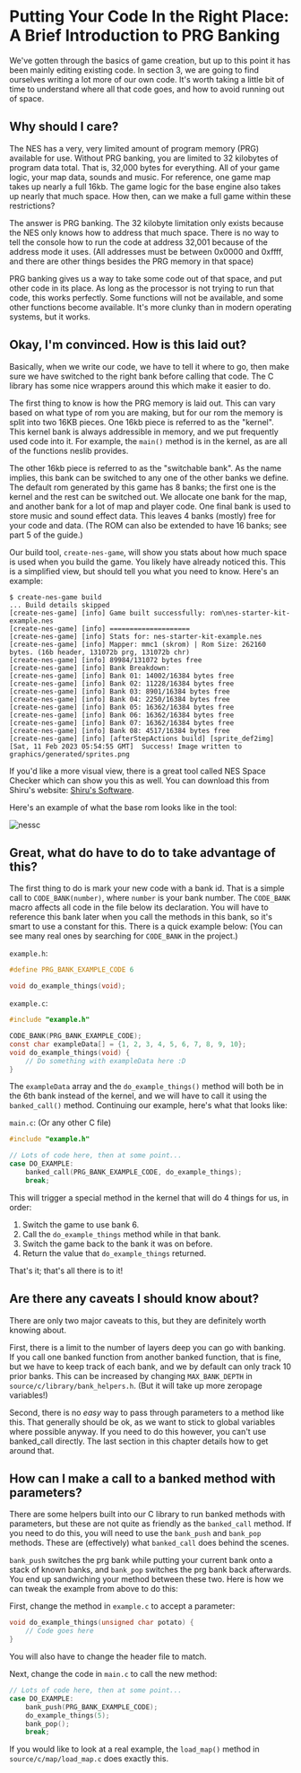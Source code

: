 # Putting Your Code In the Right Place: A Brief Introduction to PRG Banking

We've gotten through the basics of game creation, but up to this point it has been mainly editing existing code.
In section 3, we are going to find ourselves writing a lot more of our own code. It's worth taking a little
bit of time to understand where all that code goes, and how to avoid running out of space.

## Why should I care? 

The NES has a very, very limited amount of program memory (PRG) available for use. Without PRG banking, you
are limited to 32 kilobytes of program data total. That is, 32,000 bytes for everything. All of your game 
logic, your map data, sounds and music. For reference, one game map takes up nearly a full 16kb. The game
logic for the base engine also takes up nearly that much space. How then, can we make a full game within these
restrictions?

The answer is PRG banking. The 32 kilobyte limitation only exists because the NES only knows how to address
that much space. There is no way to tell the console how to run the code at address 32,001 because of the
address mode it uses. (All addresses must be between 0x0000 and 0xffff, and there are other things besides
the PRG memory in that space)

PRG banking gives us a way to take some code out of that space, and put other code in its place. As long
as the processor is not trying to run that code, this works perfectly. Some functions will not be available,
and some other functions become available. It's more clunky than in modern operating systems, but it works. 

## Okay, I'm convinced. How is this laid out?

Basically, when we write our code, we have to tell it where to go, then make sure we have switched to the
right bank before calling that code. The C library has some nice wrappers around this which make it easier
to do.

The first thing to know is how the PRG memory is laid out. This can vary based on what type of rom you are
making, but for our rom the memory is split into two 16KB pieces. One 16kb piece is referred to as the "kernel".
This kernel bank is always addressible in memory, and we put frequently used code into it. For example, the
`main()` method is in the kernel, as are all of the functions neslib provides. 

The other 16kb piece is referred to as the "switchable bank". As the name implies, this bank can be switched to
any one of the other banks we define. The default rom generated by this game has 8 banks; the first one is the
kernel and the rest can be switched out. We allocate one bank for the map, and another bank for a lot of map
and player code. One final bank is used to store music and sound effect data. This leaves 4 banks (mostly) free
for your code and data. (The ROM can also be extended to have 16 banks; see part 5 of the guide.)

Our build tool, `create-nes-game`, will show you stats about how much space is used when you build the game. You
likely have already noticed this. This is a simplified view, but should tell you what you need to know. Here's an
example:

```
$ create-nes-game build
... Build details skipped
[create-nes-game] [info] Game built successfully: rom\nes-starter-kit-example.nes 
[create-nes-game] [info] ==================== 
[create-nes-game] [info] Stats for: nes-starter-kit-example.nes
[create-nes-game] [info] Mapper: mmc1 (skrom) | Rom Size: 262160 bytes. (16b header, 131072b prg, 131072b chr)
[create-nes-game] [info] 89984/131072 bytes free
[create-nes-game] [info] Bank Breakdown:
[create-nes-game] [info] Bank 01: 14002/16384 bytes free
[create-nes-game] [info] Bank 02: 11228/16384 bytes free
[create-nes-game] [info] Bank 03: 8901/16384 bytes free
[create-nes-game] [info] Bank 04: 2250/16384 bytes free
[create-nes-game] [info] Bank 05: 16362/16384 bytes free
[create-nes-game] [info] Bank 06: 16362/16384 bytes free
[create-nes-game] [info] Bank 07: 16362/16384 bytes free
[create-nes-game] [info] Bank 08: 4517/16384 bytes free
[create-nes-game] [info] [afterStepActions build] [sprite_def2img]  [Sat, 11 Feb 2023 05:54:55 GMT]  Success! Image written to graphics/generated/sprites.png 
```

If you'd like a more visual view, there is a great tool called NES Space Checker which can show you this as well. 
You can download this from Shiru's website: [Shiru's Software](http://shiru.untergrund.net/software.shtml).

Here's an example of what the base rom looks like in the tool:

![nessc](../images/nessc.png)

## Great, what do have to do to take advantage of this?

The first thing to do is mark your new code with a bank id. That is a simple call to `CODE_BANK(number)`, where
`number` is your bank number. The `CODE_BANK` macro affects all code in the file below its declaration. You will 
have to reference this bank later when you call the methods in this bank, so it's smart to use a constant for this.
There is a quick example below: (You can see many real ones by searching for `CODE_BANK` in the project.)

`example.h`:
```c
#define PRG_BANK_EXAMPLE_CODE 6

void do_example_things(void);
```

`example.c`:
```c
#include "example.h"

CODE_BANK(PRG_BANK_EXAMPLE_CODE);
const char exampleData[] = {1, 2, 3, 4, 5, 6, 7, 8, 9, 10};
void do_example_things(void) {
    // Do something with exampleData here :D
}
```

The `exampleData` array and the `do_example_things()` method will both be in the 6th bank instead of the
kernel, and we will have to call it using the `banked_call()` method. Continuing our example, here's what
that looks like: 

`main.c`: (Or any other C file)
```c
#include "example.h"

// Lots of code here, then at some point...
case DO_EXAMPLE:
    banked_call(PRG_BANK_EXAMPLE_CODE, do_example_things);
    break;
```

This will trigger a special method in the kernel that will do 4 things for us, in order: 
1. Switch the game to use bank 6.
2. Call the `do_example_things` method while in that bank.
3. Switch the game back to the bank it was on before.
4. Return the value that `do_example_things` returned.

That's it; that's all there is to it!

## Are there any caveats I should know about?

There are only two major caveats to this, but they are definitely worth knowing about.

First, there is a limit to the number of layers deep you can go with banking. If you call
one banked function from another banked function, that is fine, but we have to keep track of 
each bank, and we by default can only track 10 prior banks. This can be increased by changing
`MAX_BANK_DEPTH` in `source/c/library/bank_helpers.h`. (But it will take up more zeropage variables!)

Second, there is no *easy* way to pass through parameters to a method like this. That generally
should be ok, as we want to stick to global variables where possible anyway. If you need to do
this however, you can't use banked_call directly. The last section in this chapter details
how to get around that.

## How can I make a call to a banked method with parameters?

There are some helpers built into our C library to run banked methods with parameters, but
these are not quite as friendly as the `banked_call` method. If you need to do this, you will
need to use the `bank_push` and `bank_pop` methods. These are (effectively) what `banked_call`
does behind the scenes. 

`bank_push` switches the prg bank while putting your current bank onto a stack of known banks,
and `bank_pop` switches the prg bank back afterwards. You end up sandwiching your method between
these two. Here is how we can tweak the example from above to do this: 

First, change the method in `example.c` to accept a parameter: 
```c
void do_example_things(unsigned char potato) {
    // Code goes here
}
```

You will also have to change the header file to match.

Next, change the code in `main.c` to call the new method: 

```c
// Lots of code here, then at some point...
case DO_EXAMPLE:
    bank_push(PRG_BANK_EXAMPLE_CODE);
    do_example_things(5);
    bank_pop();
    break;
```

If you would like to look at a real example, the `load_map()` method in `source/c/map/load_map.c`
does exactly this.